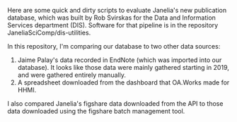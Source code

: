 Here are some quick and dirty scripts to evaluate Janelia's new publication database, which was built by Rob Svirskas for the Data and Information Services department (DIS). Software for that pipeline is in the repository JaneliaSciComp/dis-utilities. 

In this repository, I'm comparing our database to two other data sources: 
1) Jaime Palay's data recorded in EndNote (which was imported into our database). It looks like those data were mainly gathered starting in 2019, and were gathered entirely manually. 
2) A spreadsheet downloaded from the dashboard that OA.Works made for HHMI. 

I also compared Janelia's figshare data downloaded from the API to those data downloaded using the figshare batch management tool. 
